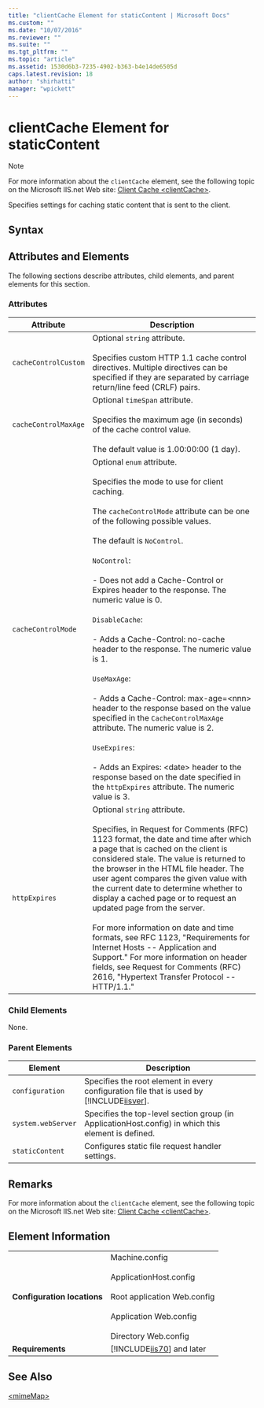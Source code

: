 ```yaml
---
title: "clientCache Element for staticContent | Microsoft Docs"
ms.custom: ""
ms.date: "10/07/2016"
ms.reviewer: ""
ms.suite: ""
ms.tgt_pltfrm: ""
ms.topic: "article"
ms.assetid: 1530d6b3-7235-4902-b363-b4e14de6505d
caps.latest.revision: 18
author: "shirhatti"
manager: "wpickett"
---
```

# clientCache Element for staticContent
> [!NOTE]
>  For more information about the `clientCache` element, see the following topic on the Microsoft IIS.net Web site: [Client Cache \<clientCache>](http://www.iis.net/ConfigReference/system.webServer/staticContent/clientCache).  
  
 Specifies settings for caching static content that is sent to the client.  
  
## Syntax  
  
## Attributes and Elements  
 The following sections describe attributes, child elements, and parent elements for this section.  
  
### Attributes  
  
|Attribute|Description|  
|---------------|-----------------|  
|`cacheControlCustom`|Optional `string` attribute.<br /><br /> Specifies custom HTTP 1.1 cache control directives. Multiple directives can be specified if they are separated by carriage return/line feed (CRLF) pairs.|  
|`cacheControlMaxAge`|Optional `timeSpan` attribute.<br /><br /> Specifies the maximum age (in seconds) of the cache control value.<br /><br /> The default value is 1.00:00:00 (1 day).|  
|`cacheControlMode`|Optional `enum` attribute.<br /><br /> Specifies the mode to use for client caching.<br /><br /> The `cacheControlMode` attribute can be one of the following possible values.<br /><br /> The default is `NoControl`.<br /><br /> `NoControl`:<br /><br /> - Does not add a Cache-Control or Expires header to the response. The numeric value is 0.<br /><br /> `DisableCache`:<br /><br /> - Adds a Cache-Control: no-cache header to the response. The numeric value is 1.<br /><br /> `UseMaxAge`:<br /><br /> - Adds a Cache-Control: max-age=\<nnn> header to the response based on the value specified in the `CacheControlMaxAge` attribute. The numeric value is 2.<br /><br /> `UseExpires`:<br /><br /> - Adds an Expires: \<date> header to the response based on the date specified in the `httpExpires` attribute. The numeric value is 3.|  
|`httpExpires`|Optional `string` attribute.<br /><br /> Specifies, in Request for Comments (RFC) 1123 format, the date and time after which a page that is cached on the client is considered stale. The value is returned to the browser in the HTML file header. The user agent compares the given value with the current date to determine whether to display a cached page or to request an updated page from the server.<br /><br /> For more information on date and time formats, see RFC 1123, "Requirements for Internet Hosts -- Application and Support." For more information on header fields, see Request for Comments (RFC) 2616, "Hypertext Transfer Protocol -- HTTP/1.1."|  
  
### Child Elements  
 None.  
  
### Parent Elements  
  
|Element|Description|  
|-------------|-----------------|  
|`configuration`|Specifies the root element in every configuration file that is used by [!INCLUDE[iisver](../../reference/admin/includes/iisver-md.md)].|  
|`system.webServer`|Specifies the top-level section group (in ApplicationHost.config) in which this element is defined.|  
|`staticContent`|Configures static file request handler settings.|  
  
## Remarks  
 For more information about the `clientCache` element, see the following topic on the Microsoft IIS.net Web site: [Client Cache \<clientCache>](http://www.iis.net/ConfigReference/system.webServer/staticContent/clientCache).  
  
## Element Information  
  
|||  
|-|-|  
|**Configuration locations**|Machine.config<br /><br /> ApplicationHost.config<br /><br /> Root application Web.config<br /><br /> Application Web.config<br /><br /> Directory Web.config|  
|**Requirements**|[!INCLUDE[iis70](../../reference/admin/includes/iis70-md.md)] and later|  
  
## See Also  
 [\<mimeMap>](../../reference/admin/mimemap-element-for-staticcontent.md)